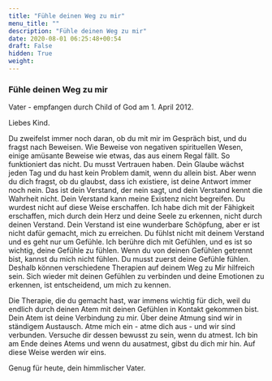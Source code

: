 ```yaml
---
title: "Fühle deinen Weg zu mir"
menu_title: ""
description: "Fühle deinen Weg zu mir"
date: 2020-08-01 06:25:48+00:54
draft: False
hidden: True
weight:
---
```

### Fühle deinen Weg zu mir

Vater - empfangen durch Child of God am 1. April 2012.

Liebes Kind.

Du zweifelst immer noch daran, ob du mit mir im Gespräch bist, und du fragst nach Beweisen. Wie Beweise von negativen spirituellen Wesen, einige amüsante Beweise wie etwas, das aus einem Regal fällt. So funktioniert das nicht. Du musst Vertrauen haben. Dein Glaube wächst jeden Tag und du hast kein Problem damit, wenn du allein bist. Aber wenn du dich fragst, ob du glaubst, dass ich existiere, ist deine Antwort immer noch nein. Das ist dein Verstand, der nein sagt, und dein Verstand kennt die Wahrheit nicht. Dein Verstand kann meine Existenz nicht begreifen. Du wurdest nicht auf diese Weise erschaffen. Ich habe dich mit der Fähigkeit erschaffen, mich durch dein Herz und deine Seele zu erkennen, nicht durch deinen Verstand. Dein Verstand ist eine wunderbare Schöpfung, aber er ist nicht dafür gemacht, mich zu erreichen. Du fühlst nicht mit deinem Verstand und es geht nur um Gefühle. Ich berühre dich mit Gefühlen, und es ist so wichtig, deine Gefühle zu fühlen. Wenn du von deinen Gefühlen getrennt bist, kannst du mich nicht fühlen. Du musst zuerst deine Gefühle fühlen. Deshalb können verschiedene Therapien auf deinem Weg zu Mir hilfreich sein. Sich wieder mit deinen Gefühlen zu verbinden und deine Emotionen zu erkennen, ist entscheidend, um mich zu kennen.

Die Therapie, die du gemacht hast, war immens wichtig für dich, weil du endlich durch deinen Atem mit deinen Gefühlen in Kontakt gekommen bist. Dein Atem ist deine Verbindung zu mir. Über deine Atmung sind wir in ständigem Austausch. Atme mich ein - atme dich aus - und wir sind verbunden. Versuche dir dessen bewusst zu sein, wenn du atmest. Ich bin am Ende deines Atems und wenn du ausatmest, gibst du dich mir hin. Auf diese Weise werden wir eins.

Genug für heute, dein himmlischer Vater.
